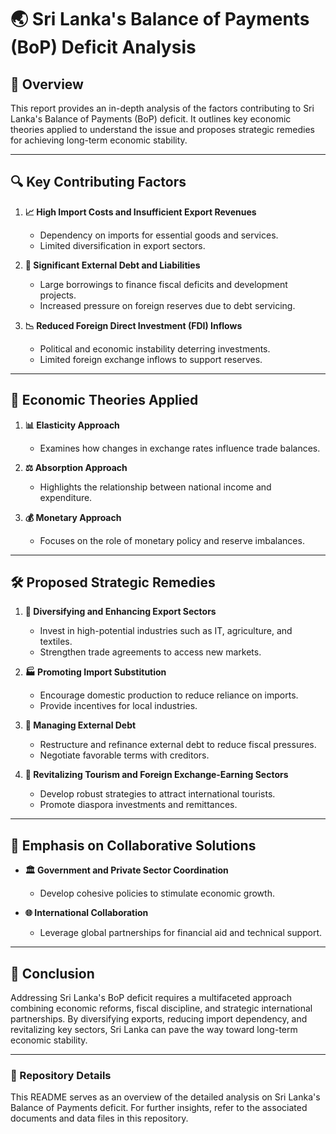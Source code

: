 # 🌏 Sri Lanka's Balance of Payments (BoP) Deficit Analysis

## 📘 Overview
This report provides an in-depth analysis of the factors contributing to Sri Lanka's Balance of Payments (BoP) deficit. It outlines key economic theories applied to understand the issue and proposes strategic remedies for achieving long-term economic stability.

---

## 🔍 Key Contributing Factors
1. **📈 High Import Costs and Insufficient Export Revenues**
   - Dependency on imports for essential goods and services.
   - Limited diversification in export sectors.

2. **💸 Significant External Debt and Liabilities**
   - Large borrowings to finance fiscal deficits and development projects.
   - Increased pressure on foreign reserves due to debt servicing.

3. **📉 Reduced Foreign Direct Investment (FDI) Inflows**
   - Political and economic instability deterring investments.
   - Limited foreign exchange inflows to support reserves.

---

## 🧠 Economic Theories Applied
1. **📊 Elasticity Approach**
   - Examines how changes in exchange rates influence trade balances.
   
2. **⚖️ Absorption Approach**
   - Highlights the relationship between national income and expenditure.

3. **💰 Monetary Approach**
   - Focuses on the role of monetary policy and reserve imbalances.

---

## 🛠️ Proposed Strategic Remedies
1. **🚀 Diversifying and Enhancing Export Sectors**
   - Invest in high-potential industries such as IT, agriculture, and textiles.
   - Strengthen trade agreements to access new markets.

2. **🏭 Promoting Import Substitution**
   - Encourage domestic production to reduce reliance on imports.
   - Provide incentives for local industries.

3. **🔄 Managing External Debt**
   - Restructure and refinance external debt to reduce fiscal pressures.
   - Negotiate favorable terms with creditors.

4. **🌴 Revitalizing Tourism and Foreign Exchange-Earning Sectors**
   - Develop robust strategies to attract international tourists.
   - Promote diaspora investments and remittances.

---

## 🤝 Emphasis on Collaborative Solutions
- **🏛️ Government and Private Sector Coordination**
   - Develop cohesive policies to stimulate economic growth.

- **🌐 International Collaboration**
   - Leverage global partnerships for financial aid and technical support.

---

## 🏁 Conclusion
Addressing Sri Lanka's BoP deficit requires a multifaceted approach combining economic reforms, fiscal discipline, and strategic international partnerships. By diversifying exports, reducing import dependency, and revitalizing key sectors, Sri Lanka can pave the way toward long-term economic stability.

---

### 📂 Repository Details
This README serves as an overview of the detailed analysis on Sri Lanka's Balance of Payments deficit. For further insights, refer to the associated documents and data files in this repository.
